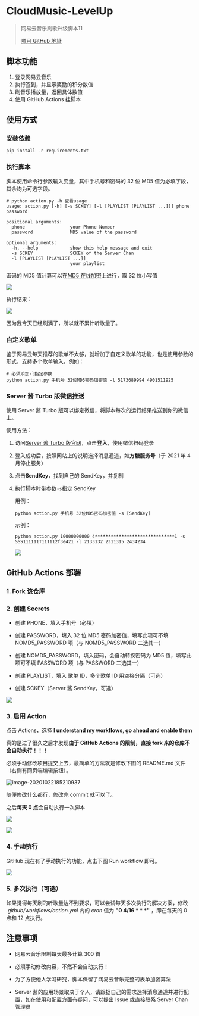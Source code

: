 # CloudMusic-LevelUp

> 网易云音乐刷歌升级脚本11
>
> [项目 GitHub 地址](https://github.com/Secriy/CloudMusic-LevelUp)

## 脚本功能

1. 登录网易云音乐
2. 执行签到，并显示奖励的积分数值
3. 刷音乐播放量，返回具体数值
4. 使用 GitHub Actions 挂脚本

## 使用方式

### 安装依赖

```shell
pip install -r requirements.txt
```

### 执行脚本

脚本使用命令行参数输入变量，其中手机号和密码的 32 位 MD5 值为必填字段，其余均为可选字段。

```shell
# python action.py -h 查看usage
usage: action.py [-h] [-s SCKEY] [-l [PLAYLIST [PLAYLIST ...]]] phone password

positional arguments:
  phone                 your Phone Number
  password              MD5 value of the password

optional arguments:
  -h, --help            show this help message and exit
  -s SCKEY              SCKEY of the Server Chan
  -l [PLAYLIST [PLAYLIST ...]]
                        your playlist
```

密码的 MD5 值计算可以在[MD5 在线加密](https://md5jiami.51240.com/)上进行，取 32 位小写值

![](README/image-20200829112617823.png)

执行结果：

![](README/image-20200830161354842.png)

因为我今天已经刷满了，所以就不累计听歌量了。

### 自定义歌单

鉴于网易云每天推荐的歌单不太够，就增加了自定义歌单的功能，也是使用参数的形式，支持多个歌单输入，例如：

```shell
# 必须添加-l指定参数
python action.py 手机号 32位MD5密码加密值 -l 5173689994 4901511925
```

### Server 酱 Turbo 版微信推送

使用 Server 酱 Turbo 版可以绑定微信，将脚本每次的运行结果推送到你的微信上。

使用方法：

1. 访问[Server 酱 Turbo 版官网](https://sct.ftqq.com/)，点击**登入**，使用微信扫码登录

2. 登入成功后，按照网站上的说明选择消息通道，如**方糖服务号**（于 2021 年 4 月停止服务）

3. 点击**SendKey**，找到自己的 SendKey，并复制

4. 执行脚本时带参数`-s`指定 SendKey

   用例：

   ```shell
   python action.py 手机号 32位MD5密码加密值 -s [SendKey]
   ```

   示例：

   ```shell
   python action.py 10000000000 4******************************1 -s SSS111111T111112f3e421 -l 2133132 2311315 2434234
   ```

   ![](README/image-20201113151600263.png)

## GitHub Actions 部署

### 1. Fork 该仓库

### 2. 创建 Secrets

- 创建 PHONE，填入手机号（必填）

- 创建 PASSWORD，填入 32 位 MD5 密码加密值，填写此项可不填 NOMD5_PASSWORD 项（与 NOMD5_PASSWORD 二选其一）

- 创建 NOMD5_PASSWORD，填入密码，会自动转换密码为 MD5 值，填写此项可不填 PASSWORD 项（与 PASSWORD 二选其一）

- 创建 PLAYLIST，填入 歌单 ID，多个歌单 ID 用空格分隔（可选）

- 创建 SCKEY（Server 酱 SendKey，可选）

![](README/image-20201110002853759.png)

### 3. 启用 Action

点击 Actions，选择 **I understand my workflows, go ahead and enable them**

真的是过了很久之后才发现**由于 GitHub Actions 的限制，直接 fork 来的仓库不会自动执行！！！**

必须手动修改项目提交上去，最简单的方法就是修改下图的 README.md 文件（右侧有网页端编辑按钮）。

![image-20201022185210937](README/image-20201022185210937.png)

随便修改什么都行，修改完 commit 就可以了。

之后**每天 0 点**会自动执行一次脚本

![](README/image-20200829120815423.png)

![](README/image-20200829120847583.png)

### 4. 手动执行

GitHub 现在有了手动执行的功能，点击下图 Run workflow 即可。

![](README/image-20201022192517489.png)

### 5. 多次执行（可选）

如果觉得每天刷的听歌量达不到要求，可以尝试每天多次执行的解决方案，修改 _.github/workflows/action.yml_ 内的 _cron_ 值为 **"0 4/16 \* \* \*"** ，即在每天的 0 点和 12 点执行。

## 注意事项

- 网易云音乐限制每天最多计算 300 首

- 必须手动修改内容，不然不会自动执行！

- 为了方便他人学习研究，脚本保留了网易云音乐完整的表单加密算法

- Server 酱的应用场景取决于个人，请跟据自己的需求选择消息通道并进行配置，如在使用和配置方面有疑问，可以提出 Issue 或直接联系 Server Chan 管理员
